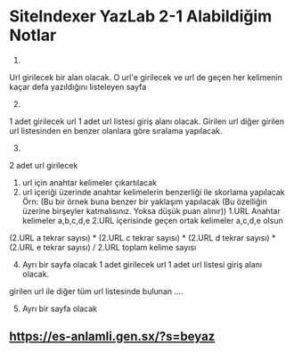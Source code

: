# SiteIndexer YazLab 2-1 Alabildiğim Notlar

1)
Url girilecek bir alan olacak. O url'e girilecek ve url de geçen her kelimenin kaçar defa yazıldığını listeleyen sayfa

2) 
1 adet girilecek url
1 adet url listesi  giriş alanı olacak.
Girilen url diğer girilen url listesinden en benzer olanlara göre sıralama yapılacak.

3)
2 adet url girilecek
1. url için anahtar kelimeler çıkartılacak
2. url içeriği üzerinde anahtar kelimelerin benzerliği ile skorlama yapılacak
Örn: (Bu bir örnek buna benzer bir yaklaşım yapılacak (Bu özelliğin üzerine birşeyler katmalısınız. Yoksa düşük puan alınır))
1.URL Anahtar kelimeler a,b,c,d,e
2.URL içerisinde geçen ortak kelimeler a,c,d,e olsun

(2.URL a tekrar sayısı) * (2.URL c tekrar sayısı) * (2.URL d tekrar sayısı) * (2.URL e tekrar sayısı) / 2.URL toplam kelime sayısı

4) Ayrı bir sayfa olacak
1 adet girilecek url
1 adet url listesi  giriş alanı olacak.

girilen url ile diğer tüm url listesinde bulunan 
....

5) Ayrı bir sayfa olacak

## https://es-anlamli.gen.sx/?s=beyaz


